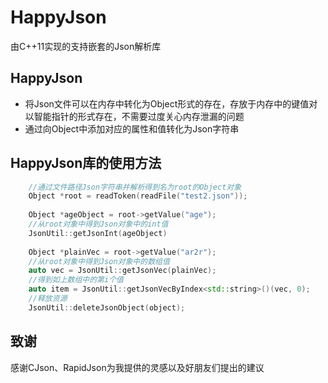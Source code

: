 # HappyJson
由C++11实现的支持嵌套的Json解析库

## HappyJson

* 将Json文件可以在内存中转化为Object形式的存在，存放于内存中的键值对以智能指针的形式存在，不需要过度关心内存泄漏的问题
* 通过向Object中添加对应的属性和值转化为Json字符串
## HappyJson库的使用方法

```C++
    //通过文件路径Json字符串并解析得到名为root的Object对象
    Object *root = readToken(readFile("test2.json"));
    
    Object *ageObject = root->getValue("age");
    //从root对象中得到Json对象中的int值
    JsonUtil::getJsonInt(ageObject) 
    
    Object *plainVec = root->getValue("ar2r");
    //从root对象中得到Json对象中的数组值
    auto vec = JsonUtil::getJsonVec(plainVec);
    //得到如上数组中的第i个值
    auto item = JsonUtil::getJsonVecByIndex<std::string>()(vec, 0);
    //释放资源
    JsonUtil::deleteJsonObject(object);

```


## 致谢

感谢CJson、RapidJson为我提供的灵感以及好朋友们提出的建议
